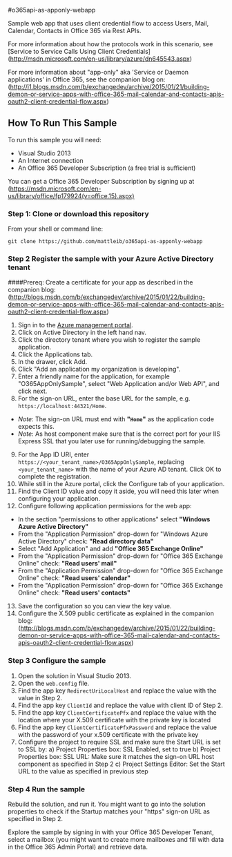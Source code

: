 #o365api-as-apponly-webapp

Sample web app that uses client credential flow to access Users, Mail, Calendar, Contacts in Office 365 via Rest APIs.

For more information about how the protocols work in this scenario, see [Service to Service Calls Using Client Credentials] (http://msdn.microsoft.com/en-us/library/azure/dn645543.aspx)

For more information about "app-only" aka 'Service or Daemon applications' in Office 365, see the companion blog on: (http://i1.blogs.msdn.com/b/exchangedev/archive/2015/01/21/building-demon-or-service-apps-with-office-365-mail-calendar-and-contacts-apis-oauth2-client-credential-flow.aspx)

## How To Run This Sample

To run this sample you will need:
- Visual Studio 2013
- An Internet connection
- An Office 365 Developer Subscription (a free trial is sufficient)

You can get a Office 365 Developer Subscription by signing up at (https://msdn.microsoft.com/en-us/library/office/fp179924(v=office.15).aspx)


### Step 1:  Clone or download this repository

From your shell or command line:

`git clone https://github.com/mattleib/o365api-as-apponly-webapp`


### Step 2  Register the sample with your Azure Active Directory tenant

####Prereq: Create a certificate for your app as described in the companion blog: (http://blogs.msdn.com/b/exchangedev/archive/2015/01/22/building-demon-or-service-apps-with-office-365-mail-calendar-and-contacts-apis-oauth2-client-credential-flow.aspx)

1. Sign in to the [Azure management portal](https://manage.windowsazure.com).
2. Click on Active Directory in the left hand nav.
3. Click the directory tenant where you wish to register the sample application.
4. Click the Applications tab.
5. In the drawer, click Add.
6. Click "Add an application my organization is developing".
7. Enter a friendly name for the application, for example "O365AppOnlySample", select "Web Application and/or Web API", and click next.
8. For the sign-on URL, enter the base URL for the sample, e.g. `https://localhost:44321/Home`. 
  - *Note*: The sign-on URL must end with **"`Home`"** as the application code expects this. 
  - *Note*: As host component make sure that is the correct port for your IIS Express SSL that you later use for running/debugging the sample.
9. For the App ID URI, enter `https://<your_tenant_name>/O365AppOnlySample`, replacing `<your_tenant_name>` with the name of your Azure AD tenant.  Click OK to complete the registration.
10. While still in the Azure portal, click the Configure tab of your application.
11. Find the Client ID value and copy it aside, you will need this later when configuring your application.
12. Configure following application permissions for the web app:
  - In the section "permissions to other applications" select **"Windows Azure Active Directory"** 
  - From the "Application Permission" drop-down for "Windows Azure Active Directory" check: **"Read directory data"**
  - Select "Add Application" and add **"Office 365 Exchange Online"**
  - From the "Application Permission" drop-down for "Office 365 Exchange Online" check: **"Read users' mail"**
  - From the "Application Permission" drop-down for "Office 365 Exchange Online" check: **"Read users' calendar"**
  - From the "Application Permission" drop-down for "Office 365 Exchange Online" check: **"Read users' contacts"**
13. Save the configuration so you can view the key value.
14. Configure the X.509 public certificate as explained in the companion blog: (http://blogs.msdn.com/b/exchangedev/archive/2015/01/22/building-demon-or-service-apps-with-office-365-mail-calendar-and-contacts-apis-oauth2-client-credential-flow.aspx)


### Step 3  Configure the sample

1. Open the solution in Visual Studio 2013.
2. Open the `web.config` file.
3. Find the app key `RedirectUriLocalHost` and replace the value with the value in Step 2.
4. Find the app key `ClientId` and replace the value with client ID of Step 2.
5. Find the app key `ClientCertificatePfx` and replace the value with the location where your X.509 certificate with the private key is located
6. Find the app key `ClientCertificatePfxPassword` and replace the value with the password of your x.509 certificate with the private key
7. Configure the project to require SSL and make sure the Start URL is set to SSL by:
    a) Project Properties box: SSL Enabled, set to true
	b) Project Properties box: SSL URL: Make sure it matches the sign-on URL host component as specified in Step 2
	c) Project Settings Editor: Set the Start URL to the value as specified in previous step
	


### Step 4  Run the sample

Rebuild the solution, and run it.  You might want to go into the solution properties to check if the Startup matches your "https" sign-on URL as specified in Step 2.

Explore the sample by signing in with your Office 365 Developer Tenant, select a mailbox (you might want to create more mailboxes and fill with data in the Office 365 Admin Portal) and retrieve data.



